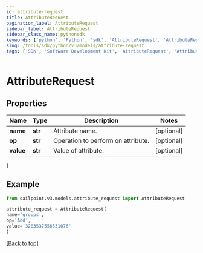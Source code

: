 ```yaml
---
id: attribute-request
title: AttributeRequest
pagination_label: AttributeRequest
sidebar_label: AttributeRequest
sidebar_class_name: pythonsdk
keywords: ['python', 'Python', 'sdk', 'AttributeRequest', 'AttributeRequest'] 
slug: /tools/sdk/python/v3/models/attribute-request
tags: ['SDK', 'Software Development Kit', 'AttributeRequest', 'AttributeRequest']
---
```


# AttributeRequest


## Properties

Name | Type | Description | Notes
------------ | ------------- | ------------- | -------------
**name** | **str** | Attribute name. | [optional] 
**op** | **str** | Operation to perform on attribute. | [optional] 
**value** | **str** | Value of attribute. | [optional] 
}

## Example

```python
from sailpoint.v3.models.attribute_request import AttributeRequest

attribute_request = AttributeRequest(
name='groups',
op='Add',
value='3203537556531076'
)

```
[[Back to top]](#) 

